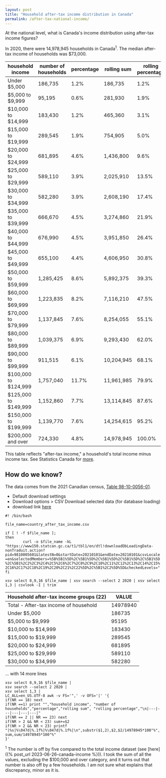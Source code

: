 ```yaml
---
layout: post
title: "Household after-tax income distribution in Canada"
permalink: /after-tax-national-income/
---
```


At the national level, what is Canada's income distribution using after-tax income figures?

In 2020, there were 14,978,945 households in Canada<sup>1</sup>. The median after-tax income of households was $73,000.

| household income     | number of households | percentage | rolling sum | rolling percentage |
| -------------------- | -------------------- | ---------- | ----------- | ------------------ |
| Under $5,000         | 186,735              | 1.2%       | 186,735     | 1.2%               |
| $5,000 to $9,999     | 95,195               | 0.6%       | 281,930     | 1.9%               |
| $10,000 to $14,999   | 183,430              | 1.2%       | 465,360     | 3.1%               |
| $15,000 to $19,999   | 289,545              | 1.9%       | 754,905     | 5.0%               |
| $20,000 to $24,999   | 681,895              | 4.6%       | 1,436,800   | 9.6%               |
| $25,000 to $29,999   | 589,110              | 3.9%       | 2,025,910   | 13.5%              |
| $30,000 to $34,999   | 582,280              | 3.9%       | 2,608,190   | 17.4%              |
| $35,000 to $39,999   | 666,670              | 4.5%       | 3,274,860   | 21.9%              |
| $40,000 to $44,999   | 676,990              | 4.5%       | 3,951,850   | 26.4%              |
| $45,000 to $49,999   | 655,100              | 4.4%       | 4,606,950   | 30.8%              |
| $50,000 to $59,999   | 1,285,425            | 8.6%       | 5,892,375   | 39.3%              |
| $60,000 to $69,999   | 1,223,835            | 8.2%       | 7,116,210   | 47.5%              |
| $70,000 to $79,999   | 1,137,845            | 7.6%       | 8,254,055   | 55.1%              |
| $80,000 to $89,999   | 1,039,375            | 6.9%       | 9,293,430   | 62.0%              |
| $90,000 to $99,999   | 911,515              | 6.1%       | 10,204,945  | 68.1%              |
| $100,000 to $124,999 | 1,757,040            | 11.7%      | 11,961,985  | 79.9%              |
| $125,000 to $149,999 | 1,152,860            | 7.7%       | 13,114,845  | 87.6%              |
| $150,000 to $199,999 | 1,139,770            | 7.6%       | 14,254,615  | 95.2%              |
| $200,000 and over    | 724,330              | 4.8%       | 14,978,945  | 100.0%             |

This table reflects "after-tax income," a household's total income minus income tax. See Statistics Canada for [more](https://www12.statcan.gc.ca/census-recensement/2021/ref/dict/az/Definition-eng.cfm?ID=pop004).

## How do we know?
The data comes from the 2021 Canadian census, [Table 98-10-0056-01](https://www150.statcan.gc.ca/t1/tbl1/en/tv.action?pid=9810005601).
- Default download settings
- Download options > CSV Download selected data (for database loading)
- download link [here](https://www150.statcan.gc.ca/t1/tbl1/en/dtl!downloadDbLoadingData-nonTraduit.action?pid=9810005601&latestN=0&startDate=20210101&endDate=20210101&csvLocale=en&selectedMembers=%5B%5B1%5D%2C%5B1%5D%2C%5B1%5D%2C%5B1%5D%2C%5B1%5D%2C%5B1%2C2%2C3%2C4%2C5%2C6%2C7%2C8%2C9%2C10%2C11%2C12%2C13%2C14%2C15%2C16%2C17%2C18%2C19%2C20%2C21%2C22%5D%2C%5B1%2C2%5D%5D&checkedLevels=)

`#! /bin/bash`

`file_name=country_after_tax_income.csv`

`if [ ! -f $file_name ];`  
`then`  
`        curl -o $file_name -kL "https://www150.statcan.gc.ca/t1/tbl1/en/dtl!downloadDbLoadingData-nonTraduit.action?pid=9810005601&latestN=0&startDate=20210101&endDate=20210101&csvLocale=en&selectedMembers=%5B%5B1%5D%2C%5B1%5D%2C%5B1%5D%2C%5B1%5D%2C%5B1%5D%2C%5B1%2C2%2C3%2C4%2C5%2C6%2C7%2C8%2C9%2C10%2C11%2C12%2C13%2C14%2C15%2C16%2C17%2C18%2C19%2C20%2C21%2C22%5D%2C%5B1%2C2%5D%5D&checkedLevels="`  
`fi`

`xsv select 8,9,16 $file_name | xsv search --select 2 2020 | xsv select 1,3 | csvlook -I | trim`

| Household after-tax income groups (22)   | VALUE    |
| ---------------------------------------- | -------- |
| Total - After-tax income of household    | 14978940 |
| Under $5,000                             | 186735   |
| $5,000 to $9,999                         | 95195    |
| $10,000 to $14,999                       | 183430   |
| $15,000 to $19,999                       | 289545   |
| $20,000 to $24,999                       | 681895   |
| $25,000 to $29,999                       | 589110   |
| $30,000 to $34,999                       | 582280   |  
… with 14 more lines

`xsv select 8,9,16 $file_name |`  
`xsv search --select 2 2020 |`  
`xsv select 1,3 |`  
`LC_ALL=en_US.UTF-8 awk -v FS='",' -v OFS='|' '{`  
`if(NR == 18) next`  
`if(NR ==1) print "","household income", "number of households","percentage","rolling sum", "rolling percentage","\n|---|---|---|---|---|"`  
`if(NR == 2 || NR == 23) next`  
`if(NR > 2 && NR < 23) sum+=$2`  
`if(NR > 2 && NR < 23) printf "|%s|%\047d|%.1f%|%\047d|%.1f%|\n",substr($1,2),$2,$2/14978945*100"%",sum,sum/14978945*100"%"`  
`}'`

<sup>1</sup> The number is off by five compared to the total income dataset (see [here]({% post_url 2023-06-26-canada-income %})). I took the sum of all the values, excluding the $100,000 and over category, and it turns out that number is also off by a few households. I am not sure what explains that discrepancy, minor as it is.
